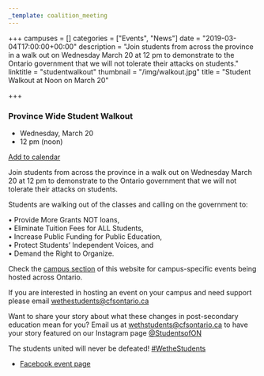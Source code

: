 ```yaml
---
_template: coalition_meeting
---
```





+++
campuses = []
categories = ["Events", "News"]
date = "2019-03-04T17:00:00+00:00"
description = "Join students from across the province in a walk out on Wednesday March 20 at 12 pm to demonstrate to the Ontario government that we will not tolerate their attacks on students."
linktitle = "studentwalkout"
thumbnail = "/img/walkout.jpg"
title = "Student Walkout at Noon on March 20"

+++
### Province Wide Student Walkout

* Wednesday, March 20
* 12 pm (noon)

<a href="/ics/walkout.ics" class="btn">Add to calendar</a>

Join students from across the province in a walk out on Wednesday March 20 at 12 pm to demonstrate to the Ontario government that we will not tolerate their attacks on students.

Students are walking out of the classes and calling on the government to:

• Provide More Grants NOT loans,  
• Eliminate Tuition Fees for ALL Students,  
• Increase Public Funding for Public Education,  
• Protect Students’ Independent Voices, and  
• Demand the Right to Organize.

Check the [campus section](/campuses/) of this website for campus-specific events being hosted across Ontario.

If you are interested in hosting an event on your campus and need support please email [wethestudents@cfsontario.ca](mailto:wethestudents@cfsontario.ca)

Want to share your story about what these changes in post-secondary education mean for you? Email us at [wethstudents@cfsontario.ca](mailto:wethstudents@cfsontario.ca) to have your story featured on our Instagram page [@StudentsofON](https://www.instagram.com/studentsofON/)

The students united will never be defeated! [#WetheStudents](https://www.facebook.com/hashtag/wethestudents)

- [Facebook event page](https://www.facebook.com/events/1934474343318023/)
